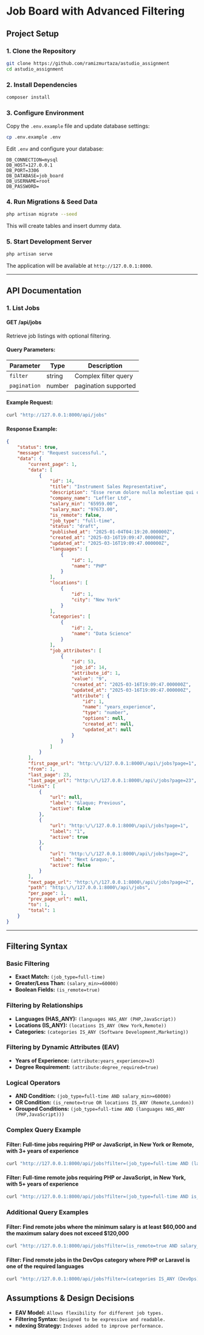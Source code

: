 # Job Board with Advanced Filtering

## **Project Setup**
### **1. Clone the Repository**
```sh
git clone https://github.com/ramizmurtaza/astudio_assignment
cd astudio_assignment
```

### **2. Install Dependencies**
```sh
composer install
```

### **3. Configure Environment**
Copy the `.env.example` file and update database settings:
```sh
cp .env.example .env
```
Edit `.env` and configure your database:
```env
DB_CONNECTION=mysql
DB_HOST=127.0.0.1
DB_PORT=3306
DB_DATABASE=job_board
DB_USERNAME=root
DB_PASSWORD=
```

### **4. Run Migrations & Seed Data**
```sh
php artisan migrate --seed
```
This will create tables and insert dummy data.

### **5. Start Development Server**
```sh
php artisan serve
```
The application will be available at `http://127.0.0.1:8000`.

---

## **API Documentation**
### **1. List Jobs**
#### **GET /api/jobs**
Retrieve job listings with optional filtering.

#### **Query Parameters:**
| Parameter | Type | Description |
|-----------|------|-------------|
| `filter` | string | Complex filter query |
| `pagination` | number | pagination supported |

#### **Example Request:**
```sh
curl "http://127.0.0.1:8000/api/jobs"
```

#### **Response Example:**
```json
{
    "status": true,
    "message": "Request successful.",
    "data": {
        "current_page": 1,
        "data": [
            {
                "id": 14,
                "title": "Instrument Sales Representative",
                "description": "Esse rerum dolore nulla molestiae qui occaecati officia. Neque maiores dolorem veritatis maxime in cupiditate dolorem. Rerum tempora et quia earum.",
                "company_name": "Leffler Ltd",
                "salary_min": "65959.00",
                "salary_max": "97673.00",
                "is_remote": false,
                "job_type": "full-time",
                "status": "draft",
                "published_at": "2025-01-04T04:19:20.000000Z",
                "created_at": "2025-03-16T19:09:47.000000Z",
                "updated_at": "2025-03-16T19:09:47.000000Z",
                "languages": [
                    {
                        "id": 1,
                        "name": "PHP"
                    }
                ],
                "locations": [
                    {
                        "id": 1,
                        "city": "New York"
                    }
                ],
                "categories": [
                    {
                        "id": 2,
                        "name": "Data Science"
                    }
                ],
                "job_attributes": [
                    {
                        "id": 53,
                        "job_id": 14,
                        "attribute_id": 1,
                        "value": "9",
                        "created_at": "2025-03-16T19:09:47.000000Z",
                        "updated_at": "2025-03-16T19:09:47.000000Z",
                        "attribute": {
                            "id": 1,
                            "name": "years_experience",
                            "type": "number",
                            "options": null,
                            "created_at": null,
                            "updated_at": null
                        }
                    }
                ]
            }
        ],
        "first_page_url": "http:\/\/127.0.0.1:8000\/api\/jobs?page=1",
        "from": 1,
        "last_page": 23,
        "last_page_url": "http:\/\/127.0.0.1:8000\/api\/jobs?page=23",
        "links": [
            {
                "url": null,
                "label": "&laquo; Previous",
                "active": false
            },
            {
                "url": "http:\/\/127.0.0.1:8000\/api\/jobs?page=1",
                "label": "1",
                "active": true
            },
            {
                "url": "http:\/\/127.0.0.1:8000\/api\/jobs?page=2",
                "label": "Next &raquo;",
                "active": false
            }
        ],
        "next_page_url": "http:\/\/127.0.0.1:8000\/api\/jobs?page=2",
        "path": "http:\/\/127.0.0.1:8000\/api\/jobs",
        "per_page": 1,
        "prev_page_url": null,
        "to": 1,
        "total": 1
    }
}
```

---

## **Filtering Syntax**
### **Basic Filtering**
- **Exact Match:** `(job_type=full-time)`
- **Greater/Less Than:** `(salary_min>=60000)`
- **Boolean Fields:** `(is_remote=true)`

### **Filtering by Relationships**
- **Languages (HAS_ANY):** `(languages HAS_ANY (PHP,JavaScript))`
- **Locations (IS_ANY):** `(locations IS_ANY (New York,Remote))`
- **Categories:** `(categories IS_ANY (Software Development,Marketing))`

### **Filtering by Dynamic Attributes (EAV)**
- **Years of Experience:** `(attribute:years_experience>=3)`
- **Degree Requirement:** `(attribute:degree_required=true)`

### **Logical Operators**
- **AND Condition:** `(job_type=full-time AND salary_min>=60000)`
- **OR Condition:** `(is_remote=true OR locations IS_ANY (Remote,London))`
- **Grouped Conditions:** `(job_type=full-time AND (languages HAS_ANY (PHP,JavaScript)))`

### **Complex Query Example**
#### **Filter: Full-time jobs requiring PHP or JavaScript, in New York or Remote, with 3+ years of experience**
```sh
curl "http://127.0.0.1:8000/api/jobs?filter=(job_type=full-time AND (languages HAS_ANY (PHP,JavaScript))) AND (locations IS_ANY (New York,Remote)) AND attribute:years_experience>=3&pagination=1&per_page=1&page=1"
```

#### **Filter: Full-time remote jobs requiring PHP or JavaScript, in New York, with 5+ years of experience**
```sh
curl "http://127.0.0.1:8000/api/jobs?filter=(job_type=full-time AND is_remote=true AND (languages HAS_ANY (PHP,JavaScript))) AND (locations IS_ANY (New York)) AND attributes:years_experience>=5)&pagination=1&per_page=10&page=1"
```

### **Additional Query Examples**
#### **Filter: Find remote jobs where the minimum salary is at least $60,000 and the maximum salary does not exceed $120,000**
```sh
curl "http://127.0.0.1:8000/api/jobs?filter=(is_remote=true AND salary_min>=60000 AND salary_max<=120000&pagination=1&per_page=20&page=1"
```

#### **Filter: Find remote jobs in the DevOps category where PHP or Laravel is one of the required languages**
```sh
curl "http://127.0.0.1:8000/api/jobs?filter=(categories IS_ANY (DevOps) AND (is_remote=true) AND (languages HAS_ANY (PHP,Laravel)) )&pagination=1&per_page=10&page=1"
```

## **Assumptions & Design Decisions**
- **EAV Model:** `Allows flexibility for different job types.`
- **Filtering Syntax:** `Designed to be expressive and readable.`
- **ndexing Strategy:** `Indexes added to improve performance.`
